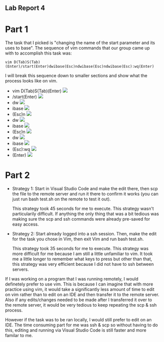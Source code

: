 ## Lab Report 4

# Part 1

The task that I picked is "changing the name of the start parameter and its uses to base". The sequence of vim commands that our group came up with to accomplish this task was: 
```
vim D(Tab)S(Tab)(Enter)/start(Enter)dwibase(Esc)ndwibase(Esc)ndwibase(Esc):wq(Enter)
```

I will break this sequence down to smaller sections and show what the process looks like on vim. 
- vim D(Tab)S(Tab)(Enter)
![](vim.png)
- /start(Enter)
![](:start.png)
- dw
![](dw.png)
- ibase
![](ibase.png)
- (Esc)n
![](n.png)
- dw
![](dw2.png)
- ibase 
![](ibase2.png)
- (Esc)n
![](n2.png)
- dw
![](dw3.png)
- ibase 
![](ibase3.png)
- (Esc):wq
![](wq.png)
- (Enter)
![](save.png)

# Part 2

- Strategy 1: Start in Visual Studio Code and make the edit there, then scp the file to the remote server and run it there to confirm it works (you can just run bash test.sh on the remote to test it out). 

    This strategy took 45 seconds for me to execute. This strategy wasn't particularily difficult. If anything the only thing that was a bit tedious was making sure the scp and ssh commands were already pre-saved for easy access. 

- Strategy 2: Start already logged into a ssh session. Then, make the edit for the task you chose in Vim, then exit Vim and run bash test.sh.

    This strategy took 35 seconds for me to execute. This strategy was more difficult for me because I am still a little unfamiliar to vim. It took me a little longer to remember what keys to press but other than that, this strategy was very efficient because I did not have to ssh between servers. 

If I was working on a program that I was running remotely, I would definetely prefer to use vim. This is because I can imagine that with more practice using vim, it would take a significantly less amount of time to edit on vim rather than to edit on an IDE and then transfer it to the remote server. Also if any edits/changes needed to be made after I transferred it over to the remote server, it would be very tedious to keep repeating the scp & ssh process. 

However if the task was to be ran locally, I would still prefer to edit on an IDE. The time consuming part for me was ssh & scp so without having to do this, editing and running via Visual Studio Code is still faster and more familar to me. 
